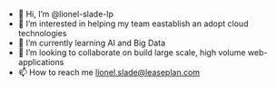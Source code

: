 - 👋 Hi, I’m @lionel-slade-lp 
- 👀 I’m interested in helping my team eastablish an adopt cloud technologies
- 🌱 I’m currently learning AI and Big Data
- 💞️ I’m looking to collaborate on build large scale, high volume web-applications 
- 📫 How to reach me lionel.slade@leaseplan.com

<!---
lionel-slade-lp/lionel-slade-lp is a ✨ special ✨ repository because its `README.md` (this file) appears on your GitHub profile.
You can click the Preview link to take a look at your changes.
--->

